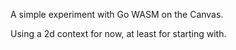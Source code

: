 A simple experiment with Go WASM on the Canvas.

Using a 2d context for now, at least for starting with.
